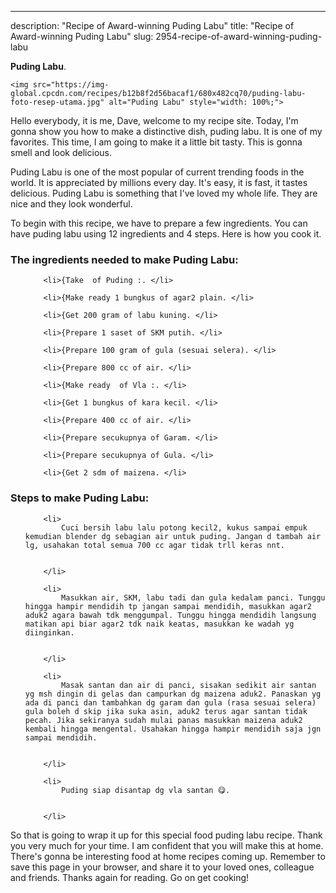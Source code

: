 ---
description: "Recipe of Award-winning Puding Labu"
title: "Recipe of Award-winning Puding Labu"
slug: 2954-recipe-of-award-winning-puding-labu

<p>
	<strong>Puding Labu</strong>. 
	
</p>
<p>
	
	<img src="https://img-global.cpcdn.com/recipes/b12b8f2d56bacaf1/680x482cq70/puding-labu-foto-resep-utama.jpg" alt="Puding Labu" style="width: 100%;">
	
	
</p>
<p>
	Hello everybody, it is me, Dave, welcome to my recipe site. Today, I'm gonna show you how to make a distinctive dish, puding labu. It is one of my favorites. This time, I am going to make it a little bit tasty. This is gonna smell and look delicious.
</p>
	
<p>
	
</p>
<p>
	Puding Labu is one of the most popular of current trending foods in the world. It is appreciated by millions every day. It's easy, it is fast, it tastes delicious. Puding Labu is something that I've loved my whole life. They are nice and they look wonderful.
</p>

<p>
To begin with this recipe, we have to prepare a few ingredients. You can have puding labu using 12 ingredients and 4 steps. Here is how you cook it.
</p>

<h3>The ingredients needed to make Puding Labu:</h3>

<ol>
	
		<li>{Take  of Puding :. </li>
	
		<li>{Make ready 1 bungkus of agar2 plain. </li>
	
		<li>{Get 200 gram of labu kuning. </li>
	
		<li>{Prepare 1 saset of SKM putih. </li>
	
		<li>{Prepare 100 gram of gula (sesuai selera). </li>
	
		<li>{Prepare 800 cc of air. </li>
	
		<li>{Make ready  of Vla :. </li>
	
		<li>{Get 1 bungkus of kara kecil. </li>
	
		<li>{Prepare 400 cc of air. </li>
	
		<li>{Prepare secukupnya of Garam. </li>
	
		<li>{Prepare secukupnya of Gula. </li>
	
		<li>{Get 2 sdm of maizena. </li>
	
</ol>
<p>
	
</p>

<h3>Steps to make Puding Labu:</h3>

<ol>
	
		<li>
			Cuci bersih labu lalu potong kecil2, kukus sampai empuk kemudian blender dg sebagian air untuk puding. Jangan d tambah air lg, usahakan total semua 700 cc agar tidak trll keras nnt.
			
			
		</li>
	
		<li>
			Masukkan air, SKM, labu tadi dan gula kedalam panci. Tunggu hingga hampir mendidih tp jangan sampai mendidih, masukkan agar2 aduk2 agara bawah tdk menggumpal. Tunggu hingga mendidih langsung matikan api biar agar2 tdk naik keatas, masukkan ke wadah yg diinginkan.
			
			
		</li>
	
		<li>
			Masak santan dan air di panci, sisakan sedikit air santan yg msh dingin di gelas dan campurkan dg maizena aduk2. Panaskan yg ada di panci dan tambahkan dg garam dan gula (rasa sesuai selera) gula boleh d skip jika suka asin, aduk2 terus agar santan tidak pecah. Jika sekiranya sudah mulai panas masukkan maizena aduk2 kembali hingga mengental. Usahakan hingga hampir mendidih saja jgn sampai mendidih.
			
			
		</li>
	
		<li>
			Puding siap disantap dg vla santan 😋.
			
			
		</li>
	
</ol>

<p>
	
</p>

<p>
	So that is going to wrap it up for this special food puding labu recipe. Thank you very much for your time. I am confident that you will make this at home. There's gonna be interesting food at home recipes coming up. Remember to save this page in your browser, and share it to your loved ones, colleague and friends. Thanks again for reading. Go on get cooking!
</p>
